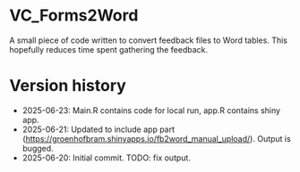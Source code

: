 # VC_Forms2Word
A small piece of code written to convert feedback files to Word tables. This hopefully reduces time spent gathering the feedback.

# Version history
- 2025-06-23: Main.R contains code for local run, app.R contains shiny app.
- 2025-06-21: Updated to include app part (https://groenhofbram.shinyapps.io/fb2word_manual_upload/). Output is bugged.
- 2025-06-20: Initial commit.
TODO: fix output.
